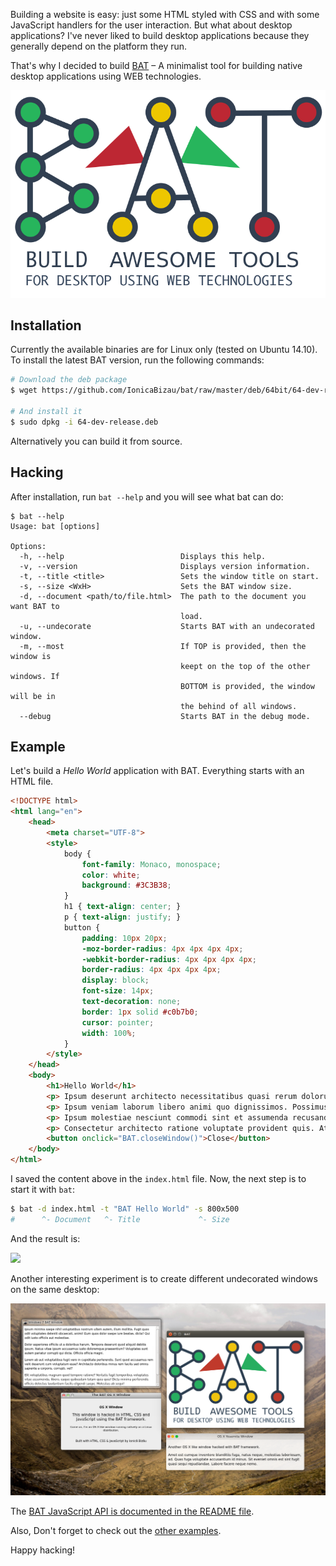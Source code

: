 Building a website is easy: just some HTML styled with CSS and with some JavaScript handlers for the user interaction. But what about desktop applications? I've never liked to build desktop applications because they generally depend on the platform they run.

That's why I decided to build [BAT][1] – A minimalist tool for building native desktop applications using WEB technologies.

![BAT](https://raw.githubusercontent.com/IonicaBizau/bat/master/resources/logo-t.png)

## Installation
Currently the available binaries are for Linux only (tested on Ubuntu 14.10). To install the latest BAT version, run the following commands:

```sh
# Download the deb package
$ wget https://github.com/IonicaBizau/bat/raw/master/deb/64bit/64-dev-release.deb

# And install it
$ sudo dpkg -i 64-dev-release.deb
```

Alternatively you can build it from source.

## Hacking

After installation, run `bat --help` and you will see what bat can do:

```
$ bat --help
Usage: bat [options]

Options:
  -h, --help                          Displays this help.
  -v, --version                       Displays version information.
  -t, --title <title>                 Sets the window title on start.
  -s, --size <WxH>                    Sets the BAT window size.
  -d, --document <path/to/file.html>  The path to the document you want BAT to
                                      load.
  -u, --undecorate                    Starts BAT with an undecorated window.
  -m, --most                          If TOP is provided, then the window is
                                      keept on the top of the other windows. If
                                      BOTTOM is provided, the window will be in
                                      the behind of all windows.
  --debug                             Starts BAT in the debug mode.
```

## Example

Let's build a *Hello World* application with BAT. Everything starts with an HTML file.

```html
<!DOCTYPE html>
<html lang="en">
    <head>
        <meta charset="UTF-8">
        <style>
            body {
                font-family: Monaco, monospace;
                color: white;
                background: #3C3B38;
            }
            h1 { text-align: center; }
            p { text-align: justify; }
            button {
                padding: 10px 20px;
                -moz-border-radius: 4px 4px 4px 4px;
                -webkit-border-radius: 4px 4px 4px 4px;
                border-radius: 4px 4px 4px 4px;
                display: block;
                font-size: 14px;
                text-decoration: none;
                border: 1px solid #c0b7b0;
                cursor: pointer;
                width: 100%;
            }
        </style>
    </head>
    <body>
        <h1>Hello World</h1>
        <p> Ipsum deserunt architecto necessitatibus quasi rerum dolorum obcaecati aut, doloremque laudantium nisi vel sint officia nobis. Nobis ad nemo voluptatum molestiae ad. Nisi ipsum deserunt a illo labore similique ad?  </p>
        <p> Ipsum veniam laborum libero animi quo dignissimos. Possimus quidem consequatur temporibus consequatur odio, quidem deleniti! Similique totam placeat sint assumenda nulla dolor. Voluptatibus quasi veritatis distinctio consectetur nobis. Nemo reprehenderit?  </p>
        <p> Ipsum molestiae nesciunt commodi sint et assumenda recusandae! Earum necessitatibus sequi nulla fugit architecto omnis. Maiores omnis repellat cupiditate iure corporis dolorem sed amet nesciunt. Mollitia sapiente sit repellendus ratione.  </p>
        <p> Consectetur architecto ratione voluptate provident quis. At maiores aliquam corporis sit nisi. Consectetur ab rem unde a corporis reiciendis ut dolorum, tempora, aut, minus. Sit adipisci recusandae doloremque quia vel!  </p>
        <button onclick="BAT.closeWindow()">Close</button>
    </body>
</html>
```

I saved the content above in the `index.html` file. Now, the next step is to start it with `bat`:

```sh
$ bat -d index.html -t "BAT Hello World" -s 800x500
#      ^- Document   ^- Title             ^- Size
```

And the result is:

![](http://i.imgur.com/T0yVbvV.png)

Another interesting experiment is to create different undecorated windows on the same desktop:

![](https://raw.githubusercontent.com/IonicaBizau/bat/master/resources/demo.png)

The [BAT JavaScript API is documented in the README file](https://github.com/IonicaBizau/bat#javascript-api).

Also, Don't forget to check out the [other examples](https://github.com/IonicaBizau/bat/tree/master/examples).

Happy hacking!

  [1]: https://github.com/IonicaBizau/bat